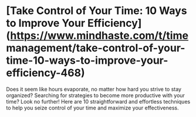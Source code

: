 
# [Take Control of Your Time: 10 Ways to Improve Your Efficiency](https://www.mindhaste.com/t/time management/take-control-of-your-time-10-ways-to-improve-your-efficiency-468)

Does it seem like hours evaporate, no matter how hard you strive to stay organized? Searching for strategies to become more productive with your time? Look no further! Here are 10 straightforward and effortless techniques to help you seize control of your time and maximize your effectiveness.
    